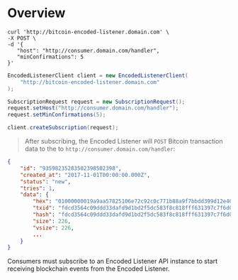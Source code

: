 
# Overview

```shell
curl 'http://bitcoin-encoded-listener.domain.com' \
-X POST \
-d '{
   "host": "http://consumer.domain.com/handler",
   "minConfirmations": 5
}'
```

```java
EncodedListenerClient client = new EncodedListenerClient(
    "http://bitcoin-encoded-listener.domain.com"
);

SubscriptionRequest request = new SubscriptionRequest();
request.setHost("http://consumer.domain.com/handler");
request.setMinConfirmations(5);

client.createSubscription(request);
```

> After subscribing, the Encoded Listener will `POST` Bitcoin transaction data to the
 to `http://consumer.domain.com/handler`:
  
```json
{
	"id": "93598235283502398502398",
	"created_at": "2017-11-01T00:00:00.000Z",
	"status": "new",
	"tries": 1,
	"data": {
		"hex": "01000000019a9aa57825106e72c92c0c771b88a9f7bbdd399d12e405e29757964f9a387ef0000000006b483045022100fdac2e51068717da7f564ae676d84f04aa6e5157b72c168301809518bc8e733902200b39ba9d0ee8cd0c5f0ed7a4d51ec2aaf5976252aeca6ffd5b9794076898c463012102892589b5b0e2751bd2500a71f06b2d851439678eb0e976be5b5a0cc8f3e49895ffffffff021caa3900000000001976a914ddaccd2403cfffad5936ca66c2c6a7c98146936888ac9b593001000000001976a91461752641b0bf1cecd08341224f83e690853abd0588ac00000000",
		"txid": "fdcd3564c09ddd33dafd9d1bd2f5dc583f8c818fff631397c7f6d0d12ecf17b4",
		"hash": "fdcd3564c09ddd33dafd9d1bd2f5dc583f8c818fff631397c7f6d0d12ecf17b4",
		"size": 226,
		"vsize": 226,
		...
	}
}
```

Consumers must subscribe to an Encoded Listener API instance to start receiving blockchain
events from the Encoded Listener.

